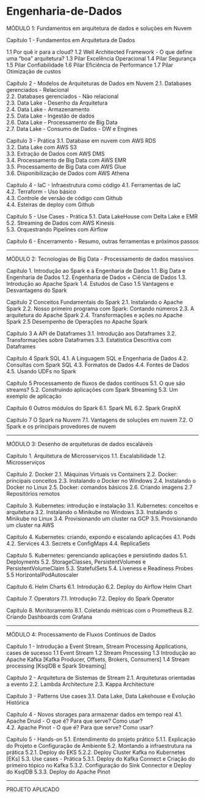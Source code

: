# Engenharia-de-Dados

MÓDULO 1: Fundamentos em arquitetura de dados e soluções em Nuvem
 
Capítulo 1 - Fundamentos em Arquitetura de Dados 

1.1 Por quê ir para a cloud?
1.2 Well Architected Framework - O que define uma “boa” arquitetura? 
1.3 Pilar Excelência Operacional
1.4 Pilar Segurança
1.5 Pilar Confiabilidade
1.6 Pilar Eficiência de Performance
1.7 Pilar Otimização de custos
 
Capítulo 2 - Modelos de Arquiteturas de Dados em Nuvem 
2.1. Databases gerenciados - Relacional  
2.2. Databases gerenciados - Não relacional  
2.3. Data Lake - Desenho da Arquitetura  
2.4. Data Lake - Armazenamento  
2.5. Data Lake - Ingestão de dados  
2.6. Data Lake - Processamento de Big Data  
2.7. Data Lake - Consumo de Dados - DW e Engines  
 
Capítulo 3 - Prática 
3.1. Database em nuvem com AWS RDS  
3.2. Data Lake com AWS S3  
3.3. Extração de Dados com AWS DMS  
3.4. Processamento de Big Data com AWS EMR  
3.5. Processamento de Big Data com AWS Glue  
3.6. Disponibilização de Dados com AWS Athena  
 
Capítulo 4 - IaC - Infraestrutura como código 
4.1. Ferramentas de IaC  
4.2. Terraform - Uso básico  
4.3. Controle de versão de código com Github  
4.4. Esteiras de deploy com Github  
 
Capítulo 5 - Use Cases - Prática 
5.1. Data LakeHouse com Delta Lake e EMR  
5.2. Streaming de Dados com AWS Kinesis  
5.3. Orquestrando Pipelines com Airflow  

Capítulo 6 - Encerramento - Resumo, outras ferramentas e próximos passos

 _________________________________________________________________________

MÓDULO 2: Tecnologias de Big Data - Processamento de dados massivos
 
Capítulo 1. Introdução ao Spark e à Engenharia de Dados
1.1. Big Data e Engenharia de Dados
1.2. Engenharia de Dados + Ciência de Dados
1.3. Introdução ao Apache Spark
1.4. Estudos de Caso
1.5 Vantagens e Desvantagens do Spark
 
Capítulo 2 Conceitos Fundamentais do Spark
2.1. Instalando o Apache Spark
2.2. Nosso primeiro programa com Spark: Contando números
2.3. A arquitetura do Apache Spark
2.4. Transformações e ações no Apache Spark
2.5 Desempenho de Operações no Apache Spark
 
Capítulo 3 A API de Dataframes
3.1. Introdução aos Dataframes
3.2. Transformações sobre Dataframes
3.3. Estatística Descritiva com Dataframes
 
Capítulo 4 Spark SQL
4.1. A Linguagem SQL e Engenharia de Dados
4.2. Consultas com Spark SQL
4.3. Formatos de Dados
4.4. Fontes de Dados
4.5. Usando UDFs no Spark
 
Capítulo 5 Processamento de fluxos de dados contínuos
5.1. O que são streams?
5.2. Construindo aplicações com Spark Streaming
5.3. Um exemplo de aplicação
 
Capítulo 6  Outros módulos do Spark
6.1. Spark ML
6.2. Spark GraphX
 
Capítulo 7 O Spark na Nuvem
7.1. Vantagens de soluções em nuvem
7.2. O Spark e os principais provedores de nuvem

 _________________________________________________________________________

MÓDULO 3: Desenho de arquiteturas de dados escaláveis
 
Capítulo 1. Arquitetura de Microsserviços 
1.1. Escalabilidade
1.2. Microsserviços
 
Capítulo 2.  Docker
2.1. Máquinas Virtuais vs Containers
2.2. Docker: principais conceitos
2.3. Instalando o Docker no Windows
2.4. Instalando o Docker no Linux
2.5. Docker: comandos básicos
2.6. Criando imagens
2.7 Repositórios remotos
 
Capítulo 3. Kubernetes: introdução e instalação
3.1. Kubernetes: conceitos e arquitetura
3.2. Instalando o Minikube no Windows
3.3. Instalando o Minikube no Linux
3.4. Provisionando um cluster na GCP
3.5. Provisionando um cluster na AWS
 
Capítulo 4. Kubernetes: criando, expondo e escalando aplicações
4.1. Pods
4.2. Services
4.3. Secrets e ConfigMaps
4.4. ReplicaSets
 
Capítulo 5. Kubernetes: gerenciando aplicações e persistindo dados
5.1. Deployments
5.2. StorageClasses, PersistentVolumes e PersistentVolumeClaim
5.3. StatefulSets
5.4. Liveness e Readiness Probes
5.5 HorizontalPodAutoscaler
 
Capítulo 6. Helm Charts
6.1. Introdução
6.2. Deploy do Airflow Helm Chart
 
Capítulo 7. Operators
7.1. Introdução
7.2. Deploy do Spark Operator
 
Capítulo 8. Monitoramento
8.1. Coletando métricas com o Prometheus 
8.2. Criando Dashboards com Grafana 

 _________________________________________________________________________
 
MÓDULO 4: Processamento de Fluxos Contínuos de Dados
 
Capítulo 1 - Introdução a Event Stream, Stream Processing Applications, cases de sucesso
1.1 Event Stream 
1.2 Stream Processing 
1.3 Introdução ao Apache Kafka [Kafka Producer, Offsets, Brokers, Consumers] 
1.4 Stream processing [KsqlDB e Spark Streaming] 
 
Capítulo 2 - Arquitetura de Sistemas de Stream
2.1. Arquiteturas orientadas a evento 
2.2. Lambda Architecture 
2.3. Kappa Architecture 
 
Capítulo 3 - Patterns Use cases 
3.1. Data Lake, Data Lakehouse e Evolução Histórica 
 
Capítulo 4 - Novos storages para armazenar dados em tempo real
4.1. Apache Druid - O que é? Para que serve? Como usar?  
4.2. Apache Pinot - O que é? Para que serve? Como usar? 
 
Capítulo 5 - Hands-on
5.1. Entendimento do projeto prático
   5.1.1. Explicação do Projeto e Configuração de Ambiente
5.2. Montando a infraestrutura na prática
   5.2.1. Deploy do EKS
   5.2.2. Deploy Cluster Kafka no Kubernetes [EKs]
5.3. Use cases - Prática
   5.3.1. Deploy do Kafka Connect e Criação do primeiro tópico no Kafka
   5.3.2. Configuração do Sink Connector e Deploy do KsqlDB
   5.3.3. Deploy do Apache Pinot
   
_________________________________________________________________________

PROJETO APLICADO
 


